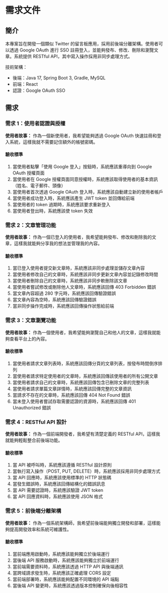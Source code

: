 # 需求文件

## 簡介

本專案旨在開發一個類似 Twitter 的留言板應用，採用前後端分離架構。使用者可以透過 Google OAuth 進行 SSO 註冊登入，並能夠發布、修改、刪除和瀏覽文章。系統提供 RESTful API，其中寫入操作採用非同步處理方式。

技術架構：
- 後端：Java 17, Spring Boot 3, Gradle, MySQL
- 前端：React
- 認證：Google OAuth SSO

## 需求

### 需求 1：使用者認證與授權

**使用者故事：** 作為一個新使用者，我希望能夠透過 Google OAuth 快速註冊和登入系統，這樣我就不需要記住額外的帳號密碼。

#### 驗收標準

1. 當使用者點擊「使用 Google 登入」按鈕時，系統應該重導向到 Google OAuth 授權頁面
2. 當使用者在 Google 授權頁面同意授權時，系統應該取得使用者的基本資訊（姓名、電子郵件、頭像）
3. 當使用者首次透過 Google OAuth 登入時，系統應該自動建立新的使用者帳戶
4. 當使用者成功登入時，系統應該產生 JWT token 並回傳給前端
5. 當使用者的 token 過期時，系統應該要求重新登入
6. 當使用者登出時，系統應該使 token 失效

### 需求 2：文章管理功能

**使用者故事：** 作為一個已登入的使用者，我希望能夠發布、修改和刪除我的文章，這樣我就能夠分享我的想法並管理我的內容。

#### 驗收標準

1. 當已登入使用者提交新文章時，系統應該非同步處理並儲存文章內容
2. 當使用者修改自己的文章時，系統應該非同步更新文章內容並記錄修改時間
3. 當使用者刪除自己的文章時，系統應該非同步軟刪除該文章
4. 當使用者嘗試修改或刪除他人文章時，系統應該回傳 403 Forbidden 錯誤
5. 當文章內容超過 280 字元時，系統應該回傳驗證錯誤
6. 當文章內容為空時，系統應該回傳驗證錯誤
7. 當非同步操作完成時，系統應該回傳操作狀態給前端

### 需求 3：文章瀏覽功能

**使用者故事：** 作為一個使用者，我希望能夠瀏覽自己和他人的文章，這樣我就能夠查看平台上的內容。

#### 驗收標準

1. 當使用者請求文章列表時，系統應該回傳分頁的文章列表，按發布時間倒序排列
2. 當使用者請求特定使用者的文章時，系統應該回傳該使用者的所有公開文章
3. 當使用者請求自己的文章時，系統應該回傳包含已刪除文章的完整列表
4. 當使用者請求單篇文章詳情時，系統應該回傳完整的文章資訊
5. 當請求不存在的文章時，系統應該回傳 404 Not Found 錯誤
6. 當未登入使用者嘗試存取需要認證的資源時，系統應該回傳 401 Unauthorized 錯誤

### 需求 4：RESTful API 設計

**使用者故事：** 作為一個前端開發者，我希望有清楚定義的 RESTful API，這樣我就能夠輕鬆整合前後端功能。

#### 驗收標準

1. 當 API 被呼叫時，系統應該遵循 RESTful 設計原則
2. 當執行寫入操作（POST, PUT, DELETE）時，系統應該採用非同步處理方式
3. 當 API 回應時，系統應該使用標準的 HTTP 狀態碼
4. 當發生錯誤時，系統應該回傳結構化的錯誤訊息
5. 當 API 需要認證時，系統應該驗證 JWT token
6. 當 API 回應資料時，系統應該使用 JSON 格式

### 需求 5：前後端分離架構

**使用者故事：** 作為一個系統架構師，我希望前後端能夠獨立開發和部署，這樣能夠提高開發效率和系統可維護性。

#### 驗收標準

1. 當前端應用啟動時，系統應該能夠獨立於後端運行
2. 當後端 API 服務啟動時，系統應該能夠獨立於前端運行
3. 當前端需要資料時，系統應該透過 HTTP API 與後端通訊
4. 當跨域請求發生時，系統應該正確處理 CORS 設定
5. 當前端部署時，系統應該能夠配置不同環境的 API 端點
6. 當後端 API 變更時，系統應該透過版本控制確保向後相容性